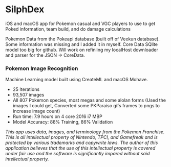 # SilphDex
iOS and macOS app for Pokemon casual and VGC players to use to get Poked information, team build, and do damage calculations

Pokemon Data from the Pokeapi database (built off of Veekun database). Some information was missing and I added it in myself.
Core Data SQlite model too big for github. Will work on refiniing my localHost downloader and parser for the JSON -> CoreData.

### Pokemon Image Recognition
Machine Learning model built using CreateML and macOS Mohave. 
* 25 Iterations
* 93,507 images
* All 807 Pokemon species, most megas and some alolan forms (Used the images I could get, Converted some PKParaiso gifs frames to pngs to increase image count)
* Run time: 7.9 hours on 4 core 2016 i7 MBP
* Model Accuracy: 88% Training, 86% Validation

*This app uses data, images, and terminology from the Pokemon Franchise. This is all intellectual property of Nintendo, TPCI, and Gamefreak and is protected by various trademarks and copywrite laws. The author of this application believes that the use of this intellectual property is covered under fair use and the software is significantly impared without said intellectual property.*
